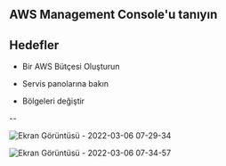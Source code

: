 AWS Management Console'u tanıyın
--

Hedefler
--

- Bir AWS Bütçesi Oluşturun

- Servis panolarına bakın

- Bölgeleri değiştir

--

![Ekran Görüntüsü - 2022-03-06 07-29-34](https://user-images.githubusercontent.com/68228757/156909373-107e6428-5410-4031-a1f2-99f180a49f1a.png)

![Ekran Görüntüsü - 2022-03-06 07-34-57](https://user-images.githubusercontent.com/68228757/156909387-d13121e7-7cb0-4c56-a8ec-c56d817723d0.png)
